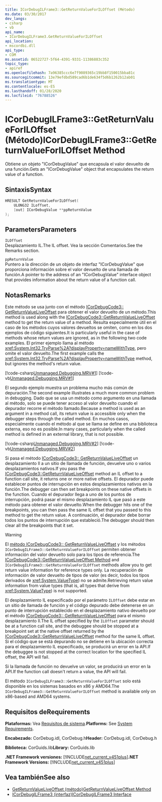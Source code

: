 ```yaml
---
title: ICorDebugILFrame3::GetReturnValueForILOffset (Método)
ms.date: 03/30/2017
dev_langs:
- csharp
- vb
api_name:
- ICorDebugILFrame3.GetReturnValueForILOffset
api_location:
- mscordbi.dll
api_type:
- COM
ms.assetid: 06522727-5f64-4391-9331-11386883c352
topic_type:
- apiref
ms.openlocfilehash: 7a96385ccc6e7f9089365c19bb8f150015bba81c
ms.sourcegitcommit: 13e79efdbd589cad6b1de634f5d6b1262b12ab01
ms.translationtype: MT
ms.contentlocale: es-ES
ms.lasthandoff: 01/28/2020
ms.locfileid: "76788526"
---
```

# <a name="icordebugilframe3getreturnvalueforiloffset-method"></a><span data-ttu-id="c999e-102">ICorDebugILFrame3::GetReturnValueForILOffset (Método)</span><span class="sxs-lookup"><span data-stu-id="c999e-102">ICorDebugILFrame3::GetReturnValueForILOffset Method</span></span>
<span data-ttu-id="c999e-103">Obtiene un objeto "ICorDebugValue" que encapsula el valor devuelto de una función.</span><span class="sxs-lookup"><span data-stu-id="c999e-103">Gets an "ICorDebugValue" object that encapsulates the return value of a function.</span></span>  
  
## <a name="syntax"></a><span data-ttu-id="c999e-104">Sintaxis</span><span class="sxs-lookup"><span data-stu-id="c999e-104">Syntax</span></span>  
  
```cpp
HRESULT GetReturnValueForILOffset(  
    ULONG32 ILoffset,   
    [out] ICorDebugValue **ppReturnValue  
);  
```  
  
## <a name="parameters"></a><span data-ttu-id="c999e-105">Parameters</span><span class="sxs-lookup"><span data-stu-id="c999e-105">Parameters</span></span>  
 `ILOffset`  
 <span data-ttu-id="c999e-106">Desplazamiento IL.</span><span class="sxs-lookup"><span data-stu-id="c999e-106">The IL offset.</span></span> <span data-ttu-id="c999e-107">Vea la sección Comentarios.</span><span class="sxs-lookup"><span data-stu-id="c999e-107">See the Remarks section.</span></span>  
  
 `ppReturnValue`  
 <span data-ttu-id="c999e-108">Puntero a la dirección de un objeto de interfaz "ICorDebugValue" que proporciona información sobre el valor devuelto de una llamada de función.</span><span class="sxs-lookup"><span data-stu-id="c999e-108">A pointer to the address of an "ICorDebugValue" interface object that provides information about the return value of a function call.</span></span>  
  
## <a name="remarks"></a><span data-ttu-id="c999e-109">Notas</span><span class="sxs-lookup"><span data-stu-id="c999e-109">Remarks</span></span>  
 <span data-ttu-id="c999e-110">Este método se usa junto con el método [ICorDebugCode3:: GetReturnValueLiveOffset](icordebugcode3-getreturnvalueliveoffset-method.md) para obtener el valor devuelto de un método.</span><span class="sxs-lookup"><span data-stu-id="c999e-110">This method is used along with the [ICorDebugCode3::GetReturnValueLiveOffset](icordebugcode3-getreturnvalueliveoffset-method.md) method to get the return value of a method.</span></span> <span data-ttu-id="c999e-111">Resulta especialmente útil en el caso de los métodos cuyos valores devueltos se omiten, como en los dos ejemplos de código siguientes.</span><span class="sxs-lookup"><span data-stu-id="c999e-111">It is particularly useful in the case of methods whose return values are ignored, as in the following two code examples.</span></span> <span data-ttu-id="c999e-112">El primer ejemplo llama al método <xref:System.Int32.TryParse%2A?displayProperty=nameWithType>, pero omite el valor devuelto.</span><span class="sxs-lookup"><span data-stu-id="c999e-112">The first example calls the <xref:System.Int32.TryParse%2A?displayProperty=nameWithType> method, but ignores the method's return value.</span></span>  
  
 [!code-csharp[Unmanaged.Debugging.MRV#1](../../../../samples/snippets/csharp/VS_Snippets_CLR/unmanaged.debugging.mrv/cs/mrv1.cs#1)]
 [!code-vb[Unmanaged.Debugging.MRV#1](../../../../samples/snippets/visualbasic/VS_Snippets_CLR/unmanaged.debugging.mrv/vb/mrv1.vb#1)]  
  
 <span data-ttu-id="c999e-113">El segundo ejemplo muestra un problema mucho más común de depuración.</span><span class="sxs-lookup"><span data-stu-id="c999e-113">The second example illustrates a much more common problem in debugging.</span></span> <span data-ttu-id="c999e-114">Dado que se usa un método como argumento en una llamada al método, solo se puede tener acceso al valor devuelto cuando el depurador recorre el método llamado.</span><span class="sxs-lookup"><span data-stu-id="c999e-114">Because a method is used as an argument in a method call, its return value is accessible only when the debugger steps through the called method.</span></span> <span data-ttu-id="c999e-115">En muchos casos, especialmente cuando el método al que se llama se define en una biblioteca externa, eso no es posible.</span><span class="sxs-lookup"><span data-stu-id="c999e-115">In many cases, particularly when the called method is defined in an external library, that is not possible.</span></span>  
  
 [!code-csharp[Unmanaged.Debugging.MRV#2](../../../../samples/snippets/csharp/VS_Snippets_CLR/unmanaged.debugging.mrv/cs/mrv2.cs#2)]
 [!code-vb[Unmanaged.Debugging.MRV#2](../../../../samples/snippets/visualbasic/VS_Snippets_CLR/unmanaged.debugging.mrv/vb/mrv2.vb#2)]  
  
 <span data-ttu-id="c999e-116">Si pasa el método [ICorDebugCode3:: GetReturnValueLiveOffset](icordebugcode3-getreturnvalueliveoffset-method.md) un desplazamiento Il a un sitio de llamada de función, devuelve uno o varios desplazamientos nativos.</span><span class="sxs-lookup"><span data-stu-id="c999e-116">If you pass the [ICorDebugCode3::GetReturnValueLiveOffset](icordebugcode3-getreturnvalueliveoffset-method.md) method an IL offset to a function call site, it returns one or more native offsets.</span></span> <span data-ttu-id="c999e-117">El depurador puede establecer puntos de interrupción en estos desplazamientos nativos en la función.</span><span class="sxs-lookup"><span data-stu-id="c999e-117">The debugger can then set breakpoints on these native offsets in the function.</span></span> <span data-ttu-id="c999e-118">Cuando el depurador llega a uno de los puntos de interrupción, podrá pasar el mismo desplazamiento IL que pasó a este método para obtener el valor devuelto.</span><span class="sxs-lookup"><span data-stu-id="c999e-118">When the debugger hits one of the breakpoints, you can then pass the same IL offset that you passed to this method to get the return value.</span></span> <span data-ttu-id="c999e-119">A continuación, el depurador debe borrar todos los puntos de interrupción que estableció.</span><span class="sxs-lookup"><span data-stu-id="c999e-119">The debugger should then clear all the breakpoints that it set.</span></span>  
  
> [!WARNING]
> <span data-ttu-id="c999e-120">El [método ICorDebugCode3:: GetReturnValueLiveOffset](icordebugcode3-getreturnvalueliveoffset-method.md) y los métodos `ICorDebugILFrame3::GetReturnValueForILOffset` permiten obtener información del valor devuelto solo para los tipos de referencia.</span><span class="sxs-lookup"><span data-stu-id="c999e-120">The [ICorDebugCode3::GetReturnValueLiveOffset Method](icordebugcode3-getreturnvalueliveoffset-method.md) and `ICorDebugILFrame3::GetReturnValueForILOffset` methods allow you to get return value information for reference types only.</span></span> <span data-ttu-id="c999e-121">La recuperación de información de valor devuelto de tipos de valor (es decir, todos los tipos derivados de <xref:System.ValueType>) no se admite.</span><span class="sxs-lookup"><span data-stu-id="c999e-121">Retrieving return value information from value types (that is, all types that derive from <xref:System.ValueType>) is not supported.</span></span>  
  
 <span data-ttu-id="c999e-122">El desplazamiento IL especificado por el parámetro `ILOffset` debe estar en un sitio de llamada de función y el código depurado debe detenerse en un punto de interrupción establecido en el desplazamiento nativo devuelto por el método [ICorDebugCode3:: GetReturnValueLiveOffset](icordebugcode3-getreturnvalueliveoffset-method.md) para el mismo desplazamiento Il.</span><span class="sxs-lookup"><span data-stu-id="c999e-122">The IL offset specified by the `ILOffset` parameter should be at a function call site, and the debuggee should be stopped at a breakpoint set at the native offset returned by the [ICorDebugCode3::GetReturnValueLiveOffset](icordebugcode3-getreturnvalueliveoffset-method.md) method for the same IL offset.</span></span> <span data-ttu-id="c999e-123">Si el código que se está depurando no se detiene en la ubicación correcta para el desplazamiento IL especificado, se producirá un error en la API.</span><span class="sxs-lookup"><span data-stu-id="c999e-123">If the debuggee is not stopped at the correct location for the specified IL offset, the API will fail.</span></span>  
  
 <span data-ttu-id="c999e-124">Si la llamada de función no devuelve un valor, se producirá un error en la API.</span><span class="sxs-lookup"><span data-stu-id="c999e-124">If the function call doesn't return a value, the API will fail.</span></span>  
  
 <span data-ttu-id="c999e-125">El método `ICorDebugILFrame3::GetReturnValueForILOffset` solo está disponible en los sistemas basados en x86 y AMD64.</span><span class="sxs-lookup"><span data-stu-id="c999e-125">The `ICorDebugILFrame3::GetReturnValueForILOffset` method is available only on x86-based and AMD64 systems.</span></span>  
  
## <a name="requirements"></a><span data-ttu-id="c999e-126">Requisitos de</span><span class="sxs-lookup"><span data-stu-id="c999e-126">Requirements</span></span>  
 <span data-ttu-id="c999e-127">**Plataformas:** Vea [Requisitos de sistema](../../../../docs/framework/get-started/system-requirements.md).</span><span class="sxs-lookup"><span data-stu-id="c999e-127">**Platforms:** See [System Requirements](../../../../docs/framework/get-started/system-requirements.md).</span></span>  
  
 <span data-ttu-id="c999e-128">**Encabezado:** CorDebug.idl, CorDebug.h</span><span class="sxs-lookup"><span data-stu-id="c999e-128">**Header:** CorDebug.idl, CorDebug.h</span></span>  
  
 <span data-ttu-id="c999e-129">**Biblioteca:** CorGuids.lib</span><span class="sxs-lookup"><span data-stu-id="c999e-129">**Library:** CorGuids.lib</span></span>  
  
 <span data-ttu-id="c999e-130">**.NET Framework versiones:** [!INCLUDE[net_current_v451plus](../../../../includes/net-current-v451plus-md.md)]</span><span class="sxs-lookup"><span data-stu-id="c999e-130">**.NET Framework Versions:** [!INCLUDE[net_current_v451plus](../../../../includes/net-current-v451plus-md.md)]</span></span>  
  
## <a name="see-also"></a><span data-ttu-id="c999e-131">Vea también</span><span class="sxs-lookup"><span data-stu-id="c999e-131">See also</span></span>

- [<span data-ttu-id="c999e-132">GetReturnValueLiveOffset (método)</span><span class="sxs-lookup"><span data-stu-id="c999e-132">GetReturnValueLiveOffset Method</span></span>](icordebugcode3-getreturnvalueliveoffset-method.md)
- [<span data-ttu-id="c999e-133">ICorDebugILFrame3 (interfaz)</span><span class="sxs-lookup"><span data-stu-id="c999e-133">ICorDebugILFrame3 Interface</span></span>](icordebugilframe3-interface.md)
